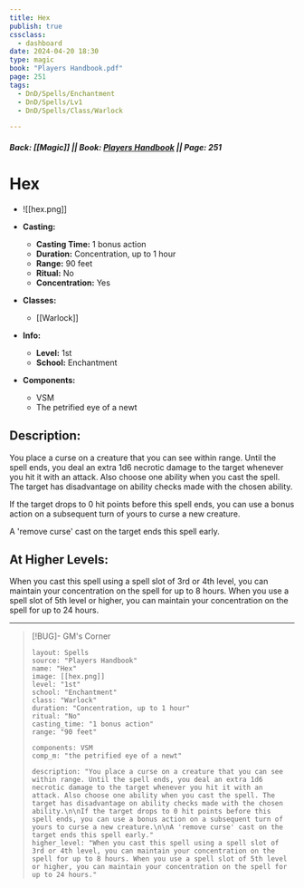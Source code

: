 ```yaml
---
title: Hex
publish: true
cssclass:
  - dashboard
date: 2024-04-20 18:30
type: magic
book: "Players Handbook.pdf"
page: 251
tags:
  - DnD/Spells/Enchantment
  - DnD/Spells/Lv1
  - DnD/Spells/Class/Warlock

---
```


##### Back: [[Magic]] || Book: [Players Handbook](https://drive.google.com/drive/folders/1O5bhpYizcIT5xxAoLOuzCRht_PVS7VSG?usp=sharing) || Page: 251

# Hex
- ![[hex.png]]
- **Casting:**
    - **Casting Time:** 1 bonus action
    - **Duration:** Concentration, up to 1 hour
    - **Range:** 90 feet
    - **Ritual:** No
    - **Concentration:** Yes
- **Classes:**
    - [[Warlock]]

- **Info:**
    - **Level:** 1st
    - **School:** Enchantment
- **Components:**
    - VSM
    - The petrified eye of a newt

## Description:
You place a curse on a creature that you can see within range. Until the spell ends, you deal an extra 1d6 necrotic damage to the target whenever you hit it with an attack. Also choose one ability when you cast the spell. The target has disadvantage on ability checks made with the chosen ability.

If the target drops to 0 hit points before this spell ends, you can use a bonus action on a subsequent turn of yours to curse a new creature.

A 'remove curse' cast on the target ends this spell early.

## At Higher Levels:
When you cast this spell using a spell slot of 3rd or 4th level, you can maintain your concentration on the spell for up to 8 hours. When you use a spell slot of 5th level or higher, you can maintain your concentration on the spell for up to 24 hours.

---

> [!BUG]- GM's Corner
>
> ```statblock
> layout: Spells
> source: "Players Handbook"
> name: "Hex"
> image: [[hex.png]]
> level: "1st"
> school: "Enchantment"
> class: "Warlock"
> duration: "Concentration, up to 1 hour"
> ritual: "No"
> casting_time: "1 bonus action"
> range: "90 feet"
>
> components: VSM
> comp_m: "the petrified eye of a newt"
>
> description: "You place a curse on a creature that you can see within range. Until the spell ends, you deal an extra 1d6 necrotic damage to the target whenever you hit it with an attack. Also choose one ability when you cast the spell. The target has disadvantage on ability checks made with the chosen ability.\n\nIf the target drops to 0 hit points before this spell ends, you can use a bonus action on a subsequent turn of yours to curse a new creature.\n\nA 'remove curse' cast on the target ends this spell early."
> higher_level: "When you cast this spell using a spell slot of 3rd or 4th level, you can maintain your concentration on the spell for up to 8 hours. When you use a spell slot of 5th level or higher, you can maintain your concentration on the spell for up to 24 hours."
> ```
